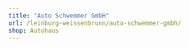 ```yaml
---
title: "Auto Schwemmer GmbH"
url: /leinburg-weissenbrunn/auto-schwemmer-gmbh/
shop: Autohaus
---
```

